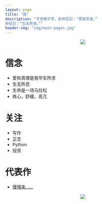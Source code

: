 ```yaml
---
layout: page
title: "我"
description: "子贡倦于学，告仲尼曰：“愿有所息。”
仲尼曰：“生无所息。”"
header-img: "img/main-pages.jpg"
---
```



<center>
    <p><img src="http://7xlfkx.com1.z0.glb.clouddn.com/white2.jpg" align="center"></p>
</center>

<h1>信念</h1>

<ul>
	<li>爱和真理是我毕生所求</li>
	<li>生无所息</li>
	<li>生命是一场马拉松</li>
	<li>练心，舒缓，高亢</li>
</ul>

<h1>关注</h1>

<ul>
	<li>写作</li>
	<li>正念</li>
	<li>Python</li>
	<li>投资</li>
</ul>

<h1>代表作</h1>

<ul>
	<li><a href="">慢慢来……</a></li>
</ul>




<center>
    <p><img src="http://i173.photobucket.com/albums/w63/cnfeat/2015-08-29-2_zpsqj7po8eo.png" align="center"></p>
</center>






